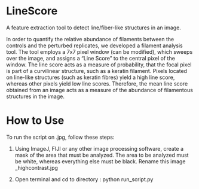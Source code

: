# LineScore
A feature extraction tool to detect line/fiber-like structures in an image.


In order to quantify the relative abundance of filaments between the controls and the perturbed replicates, we developed a filament analysis tool. The tool employs a 7x7 pixel window (can be modified), which sweeps over the image, and assigns a “Line Score” to the central pixel of the window. The line score acts as a measure of probability, that the focal pixel is part of a curvilinear structure, such as a keratin filament. Pixels located on line-like structures (such as keratin fibres) yield a high line score, whereas other pixels yield low line scores. Therefore, the mean line score obtained from an image acts as a measure of the abundance of filamentous structures in the image. 


# How to Use

To run the script on <filename>.jpg, follow these steps:
  
1. Using ImageJ, FIJI or any other image processing software, create a mask of the area that must be analyzed. The area to be analyzed must be white, whereas everything else must be black. Rename this image <filename>_highcontrast.jpg
  
2. Open terminal and cd to directory :
   python run_script.py <filename>
  
 
 
